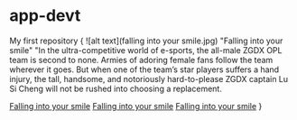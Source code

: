 # app-devt
My first repository
{
 ![alt text](falling into your smile.jpg)
 "Falling into your smile"
  "In the ultra-competitive world of e-sports, the all-male ZGDX OPL team is second to none. 
  Armies of adoring female fans follow the team wherever it goes. 
  But when one of the team’s star players suffers a hand injury, the tall, handsome,
  and notoriously hard-to-please ZGDX captain Lu Si Cheng will not be rushed into choosing a replacement.

[Falling into your smile](https://wetv.vip/en/play/2knhnaakii18oxj-Falling%20Into%20Your%20Smile/q0039ns0ou2-EP1%3A%20Falling%20Into%20Your%20Smile)
[Falling into your smile](https://wetv.vip/en/play/2knhnaakii18oxj-Falling%20Into%20Your%20Smile/c0039fqtvc0-EP2%3A%20Falling%20Into%20Your%20Smile)
[Falling into your smile](https://wetv.vip/en/play/2knhnaakii18oxj-Falling%20Into%20Your%20Smile/p0039bh48xj-EP3%3A%20Falling%20Into%20Your%20Smile)
}
